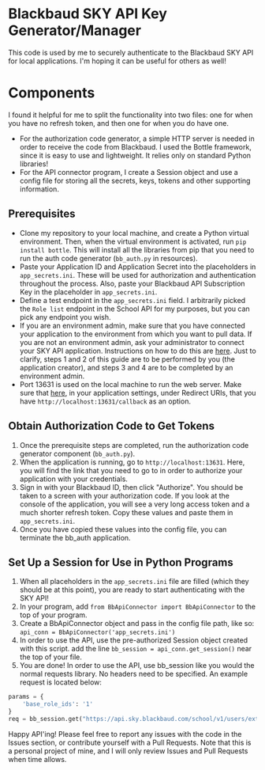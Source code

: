 # Blackbaud SKY API Key Generator/Manager
This code is used by me to securely authenticate to the Blackbaud SKY API for local applications. I'm hoping it can be useful for others as well!

# Components
I found it helpful for me to split the functionality into two files: one for when you have no refresh token, and then one for when you do have one.
- For the authorization code generator, a simple HTTP server is needed in order to receive the code from Blackbaud. I used the Bottle framework, since it is easy to use and lightweight. It relies only on standard Python libraries!
- For the API connector program, I create a Session object and use a config file for storing all the secrets, keys, tokens and other supporting information.

## Prerequisites
- Clone my repository to your local machine, and create a Python virtual environment. Then, when the virtual environment is activated, run `pip install bottle`. This will install all the libraries from pip that you need to run the auth code generator (`bb_auth.py` in resources).
- Paste your Application ID and Application Secret into the placeholders in `app_secrets.ini`. These will be used for authorization and authentication throughout the process. Also, paste your Blackbaud API Subscription Key in the placeholder in `app_secrets.ini`.
- Define a test endpoint in the `app_secrets.ini` field. I arbitrarily picked the `Role list` endpoint in the School API for my purposes, but you can pick any endpoint you wish.
- If you are an environment admin, make sure that you have connected your application to the environment from which you want to pull data. If you are not an environment admin, ask your administrator to connect your SKY API application. Instructions on how to do this are [here](https://developer.blackbaud.com/skyapi/docs/createapp). Just to clarify, steps 1 and 2 of this guide are to be performed by you (the application creator), and steps 3 and 4 are to be completed by an environment admin.
- Port 13631 is used on the local machine to run the web server. Make sure that [here](https://developer.blackbaud.com/apps/), in your application settings, under Redirect URIs, that you have `http://localhost:13631/callback` as an option.

## Obtain Authorization Code to Get Tokens
1. Once the prerequisite steps are completed, run the authorization code generator component (`bb_auth.py`).
2. When the application is running, go to `http://localhost:13631`. Here, you will find the link that you need to go to in order to authorize your application with your credentials.
3. Sign in with your Blackbaud ID, then click "Authorize". You should be taken to a screen with your authorization code. If you look at the console of the application, you will see a very long access token and a much shorter refresh token. Copy these values and paste them in `app_secrets.ini`.
4. Once you have copied these values into the config file, you can terminate the bb_auth application.

## Set Up a Session for Use in Python Programs
1. When all placeholders in the `app_secrets.ini` file are filled (which they should be at this point), you are ready to start authenticating with the SKY API!
2. In your program, add `from BbApiConnector import BbApiConnector` to the top of your program.
3. Create a BbApiConnector object and pass in the config file path, like so: `api_conn = BbApiConnector('app_secrets.ini')`
4. In order to use the API, use the pre-authorized Session object created with this script. add the line `bb_session = api_conn.get_session()` near the top of your file.
5. You are done! In order to use the API, use bb_session like you would the normal requests library. No headers need to be specified. An example request is located below:
```python
params = {
    'base_role_ids': '1'
}
req = bb_session.get("https://api.sky.blackbaud.com/school/v1/users/extended", params=params)
```

Happy API'ing! Please feel free to report any issues with the code in the Issues section, or contribute yourself with a Pull Requests. Note that this is a personal project of mine, and I will only review Issues and Pull Requests when time allows.
